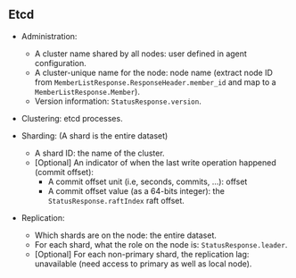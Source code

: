 ## Etcd
* Administration:
  * A cluster name shared by all nodes: user defined in agent configuration.
  * A cluster-unique name for the node: node name (extract node ID from `MemberListResponse.ResponseHeader.member_id` and map to a `MemberListResponse.Member`).
  * Version information: `StatusResponse.version`.

* Clustering: etcd processes.

* Sharding: (A shard is the entire dataset)
  * A shard ID: the name of the cluster.
  * [Optional] An indicator of when the last write operation happened (commit offset):
    * A commit offset unit (i.e, seconds, commits, ...): offset
    * A commit offset value (as a 64-bits integer): the `StatusResponse.raftIndex` raft offset.

* Replication:
  * Which shards are on the node: the entire dataset.
  * For each shard, what the role on the node is: `StatusResponse.leader`.
  * [Optional] For each non-primary shard, the replication lag: unavailable (need access to primary as well as local node).
